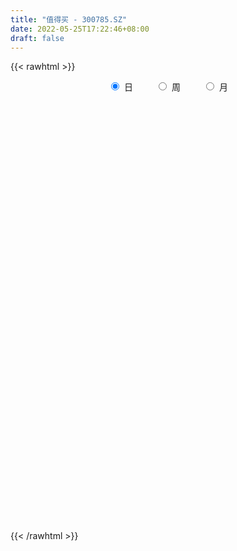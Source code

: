 ```yaml
---
title: "值得买 - 300785.SZ"
date: 2022-05-25T17:22:46+08:00
draft: false
---
```

{{< rawhtml >}}
    <div style="text-align: center">
        <label style="padding: 1rem;"><input style="margin-right: .5rem" type="radio" name="period" value="D" checked onclick="period_change(this)">日</label>
        <label style="padding: 1rem;"><input style="margin-right: .5rem" type="radio" name="period" value="W" onclick="period_change(this)">周</label>
        <label style="padding: 1rem;"><input style="margin-right: .5rem" type="radio" name="period" value="M" onclick="period_change(this)">月</label>
    </div>
    <div id="chart" style="height: 700px;"></div> 
    <script type="text/javascript">
        const D_v = [3080.4,3740.08,2848.62,3292.16,3352.29,2507.81,9729.6,9467.99,24118.29,18044.01,15456.67,10626.11,16428.46,14235.69,16953.44,8347.79,7396.29,7007.63,5180.23,5119.26,6369.11,4906.69,9594.66,5900.08,10798.45,8040.35,12688.98,12365.89,7320.58,5772.47,11110.54,6256.21,5966.76,5228.95,4816.23,7319.66,6434.95,4154.81,5257.83,9359.19,8167.26,3440.91,3389.03,5150.39,5269.61,4825.46,3936.88,9258.77,5425.99,8371.69,4408.6,7165.26,4852.24,10056.71,6215.38,5593.04,5607.83,4345.0,5552.24,6616.11,9177.89,5887.68,6743.48,4042.09,3911.59,2649.39,3581.9,2790.15,3025.28,2480.3,4148.45,3690.77,19482.3,14803.31,8496.69,15245.21,8867.94,8217.07,12656.21,17536.59,13396.76,14366.61,11865.21,8379.16,7028.22,6908.5,10048.58,7833.88,11331.45,15072.95,8856.05,8057.89,6159.53,5722.74,4370.82,4195.16,5091.6,6871.75,5533.73,5805.47,5486.57,10366.89,11583.48,5220.99,6340.79,6535.71,10841.17,14532.64,8275.56,7987.22,7328.49,6931.69,7180.56,13937.68,9139.38,5757.51,5455.6,8319.37,5098.51,2944.7,4152.28,4603.38,5223.0,3934.87,6160.64,4405.23,4200.96,3181.33,4256.14,2979.46,2894.37,3179.38,2152.75,4446.94,3525.26,4870.1,4236.3,2296.62,4867.01,2764.42,2295.79,4040.85,4383.16,5544.93,17720.87,7776.74,4886.79,5477.43,4531.97,3237.66,2703.07,4946.77,4361.99,5013.86,3708.24,4004.2,4531.01,5422.75,7116.67,7078.73,4831.32,9710.26,7170.69,4244.55,5445.21,3750.0,3736.29,5400.83,4822.43,3870.6,4854.6,5195.84,4959.0,6294.95,2936.17,2973.94,2702.31,2833.87,4444.19,4753.21,5586.41,4219.82,4446.29,3130.35,3886.47,5624.61,11208.75,10914.39,10251.34,10490.07,9521.03,5068.6,6930.59,5617.82,5490.75,5796.49,4338.97,7554.31,8476.79,9004.75,7537.71,5869.92,5810.09,6599.63,6912.48,8139.1,4605.81,5374.99,5105.59,3744.32,3622.29,14612.55,11263.59,13831.23,12949.55,17555.39,15644.29,10393.42,7760.33,6767.82,5706.03,5229.26,13072.29,6969.54,5816.01,15366.7,9011.13,15934.24,8241.49,6443.09,9735.58,9766.32,16610.69,9372.97,35936.56,34971.66,37739.72,25093.67,17346.85,21015.37,18277.88,13575.71,28619.9,43664.55,44387.36,22041.65,36233.98,29407.96,31359.38,26747.22]
const D_histogram = [0.0,0.1042461538,0.0621834407,-0.1089333566,-0.0936479967,-0.1483626869,0.344219231,0.6606146277,1.9449521279,2.7592802011,2.8117962666,2.7240767358,2.1912451446,1.3292987155,0.9350192692,0.4312055283,0.2638808576,0.1177962571,-0.1671301236,-0.5684349721,-0.9571714607,-1.3078124287,-1.2028663362,-1.2861013311,-0.8443660532,-0.5147418189,-0.7169401544,-1.1534489283,-1.4190225907,-1.5130763159,-1.4382769475,-1.3425260301,-1.1143490592,-1.0838166618,-1.0301519251,-0.7601515616,-0.6943621598,-0.537625313,-0.5306247051,-0.740439721,-0.5661136805,-0.4039234684,-0.2575595907,-0.2130784517,-0.3587460097,-0.2507424381,-0.320046625,-0.5803607052,-0.752059711,-1.0323620619,-1.2277563873,-1.4564463642,-1.5477460011,-1.6058832878,-1.3857238516,-1.0633338613,-0.7583529502,-0.537255127,-0.4965238998,-0.4970943437,-0.1069360013,0.0841652707,0.1875168245,0.2887355575,0.3054339666,0.3888387314,0.3371257743,0.3379595948,0.3760201421,0.3554275547,0.432358819,0.517534599,1.116603631,1.1307962025,1.1247990258,1.3789521746,1.5780326507,1.5702940533,1.7450111787,2.1383763241,2.2342199443,2.178138681,1.7229517479,1.1747557858,0.8055598657,0.3739843622,0.2690592674,0.2218733869,0.0960588701,-0.1690267578,-0.6188042587,-0.6915711121,-0.773447625,-0.7598906313,-0.7659067564,-0.6966142322,-0.6817199648,-0.4333906407,-0.3086021557,-0.3500478902,-0.2227668112,0.1157853236,0.044165506,-0.0166832496,0.0537004657,0.0302184343,0.1666834978,0.3939521424,0.4540865506,0.3178469578,0.0713231791,-0.0209656764,-0.055093362,0.1284754807,0.2075565433,0.2209953026,0.1844244434,-0.0006955664,-0.1741291045,-0.2414045113,-0.3184754166,-0.3445894122,-0.3844735241,-0.3342948984,-0.2091135619,-0.1904263832,-0.2275460925,-0.223151488,-0.1892673976,-0.1739826419,-0.1401278207,-0.1241687604,-0.0938147687,-0.0226305112,0.0372801637,0.1213607284,0.0659347539,0.0394194676,-0.0965867103,-0.150280105,-0.1422042836,-0.0540304683,0.0141159534,0.1548116243,0.4672685065,0.5183021553,0.5247922934,0.3946134154,0.1974613665,0.1149974402,0.0740170616,-0.0442818189,-0.184318436,-0.318731616,-0.3435683175,-0.3869842917,-0.355286302,-0.343730597,-0.2214539321,-0.0790807326,-0.0488191133,-0.1777321554,-0.2422584163,-0.329502108,-0.2910049142,-0.2931132748,-0.2733069275,-0.1380719633,-0.097445461,-0.0165552346,-0.0058904118,0.0297740997,-0.0765446216,-0.2558969927,-0.3485103374,-0.4698146233,-0.5104128024,-0.4479947985,-0.3794187751,-0.2707843459,-0.2167863746,-0.2051136292,-0.2909515315,-0.3108525786,-0.265975935,-0.2696743841,-0.3604461363,-0.2251596822,-0.2923585203,-0.1778719421,-0.2422841215,-0.2062140081,-0.2183507737,-0.1504405769,-0.0981168858,-0.0957342021,-0.1156258081,-0.2151807689,-0.3825704367,-0.5183749459,-0.460794162,-0.3369401207,-0.2959728191,-0.3958605113,-0.3136897325,-0.0750520789,0.0942403363,0.2652241327,0.3766461705,0.4485039083,0.469076371,0.5408723241,0.4419429907,0.4820540628,0.6175987596,0.7961499975,0.8526362107,0.7792085757,0.6513155702,0.4096271157,0.2034382825,0.1274860321,0.131110935,0.1228594469,0.0090373999,-0.4260223315,-0.6078808482,-0.5748084002,-0.5835817473,-0.6155168606,-0.8599179825,-0.9483008902,-0.9646470648,-0.9793733861,-0.4495446339,-0.1176050474,0.1031629697,0.2239355249,0.2822113136,0.3103807427,0.410031593,0.4245209381,0.6002474576,0.8741124741,0.9672255334,0.9527246574,1.0480516179,1.0733662328,0.8404267225,0.7603243576]
const D_fast = [0.0,0.1303076923,0.1037908394,-0.0945592972,-0.1026859363,-0.1944912983,0.3841454273,0.8656944809,2.6362700132,4.1404181366,4.8958832687,5.4891829219,5.5041626169,4.9745408666,4.8140162376,4.4180038788,4.3166494224,4.2000138863,3.8733049746,3.3298913832,2.7018620294,2.0242679542,1.8284974627,1.423737135,1.6543808996,1.8553196792,1.4738863051,0.7490152991,0.128685989,-0.3436368151,-0.6284066837,-0.8682872738,-0.9186975677,-1.1591193357,-1.3629925803,-1.2830301072,-1.3908312453,-1.3685007268,-1.4941562951,-1.8890812413,-1.8562836209,-1.795074276,-1.713100296,-1.7218887698,-1.9572428303,-1.9119248682,-2.0612407114,-2.4666449679,-2.8263589014,-3.3647517678,-3.86708519,-4.4598867579,-4.9381228951,-5.3977310038,-5.5240025305,-5.4674460055,-5.352053332,-5.2652692905,-5.3486690382,-5.4735130681,-5.110088726,-4.8979461363,-4.7477153764,-4.574312754,-4.4812558532,-4.3006414056,-4.2680729192,-4.1827492,-4.0506836171,-3.9824193158,-3.7973983468,-3.582838917,-2.7046189772,-2.4077273552,-2.1325247754,-1.533633583,-0.9400449441,-0.5552100283,0.0557598919,0.9837191183,1.6381177245,2.1265711314,2.1021221353,1.8476151198,1.679809166,1.3417297531,1.3040694751,1.3123519413,1.2105521421,0.9032098248,0.2987312591,0.0530716278,-0.2221667914,-0.3985824555,-0.5960752698,-0.7009363036,-0.8564720274,-0.7164903634,-0.6688524174,-0.7978101245,-0.7262207483,-0.3587222826,-0.4193007236,-0.4843202917,-0.4005114599,-0.4164388828,-0.2383029448,0.0874537354,0.2611097812,0.2043319279,-0.024361056,-0.1218913306,-0.1697923567,0.0458953562,0.1768655546,0.2455531396,0.2550883912,0.0697944898,-0.1471713245,-0.2747978591,-0.4314876186,-0.5437489672,-0.6797514601,-0.713146559,-0.6402436131,-0.6691630302,-0.7631692626,-0.81456253,-0.8279952891,-0.8562061938,-0.8573833279,-0.8724664576,-0.865566158,-0.8000395284,-0.7308088125,-0.6163880657,-0.6553303517,-0.6719907712,-0.8321436266,-0.9234070476,-0.9508822971,-0.8762160988,-0.8045406888,-0.6251421119,-0.195868103,-0.0152589154,0.1224292961,0.0909037719,-0.0568829354,-0.1105975017,-0.1330736149,-0.2624429501,-0.4485591762,-0.6626552602,-0.773384041,-0.9135460882,-0.970669674,-1.0450466182,-0.9781334363,-0.85553042,-0.837473579,-1.0108196599,-1.1359105249,-1.3055297437,-1.3397837784,-1.4151704577,-1.4636908422,-1.3629738689,-1.3467087318,-1.2699573141,-1.2607650943,-1.2176570578,-1.3431119345,-1.5864385538,-1.7661794828,-2.0049374245,-2.1731388042,-2.2227194999,-2.2489981704,-2.2080598276,-2.2082584499,-2.2478641118,-2.406439897,-2.5040540888,-2.5256714289,-2.596788474,-2.7776717603,-2.6986752267,-2.838963695,-2.7689451023,-2.893928312,-2.9094117007,-2.9761361596,-2.9458361071,-2.9180416374,-2.9395925043,-2.9883905624,-3.1417407154,-3.4047729924,-3.670171238,-3.7277889946,-3.6881699835,-3.7211958867,-3.9200487067,-3.9163003611,-3.6964257272,-3.5035732279,-3.2662833983,-3.0606998178,-2.876716103,-2.7388745475,-2.5318605134,-2.5203040991,-2.3596795113,-2.0697351247,-1.6921463873,-1.4225011214,-1.3011266126,-1.2661907255,-1.4054724011,-1.5608016637,-1.6048824061,-1.5684797694,-1.5460163957,-1.6575790927,-2.199144407,-2.5329731358,-2.6436027878,-2.7982715718,-2.9840859002,-3.4434665177,-3.768924648,-4.0264325888,-4.2860022566,-3.8685596629,-3.5660213383,-3.3194625787,-3.1427061422,-3.0138775252,-2.9081129104,-2.7059541619,-2.5853345822,-2.2595461983,-1.7671530633,-1.4322336207,-1.2085533324,-0.8512134673,-0.5575572943,-0.580390124,-0.4704113994]
const D_slow = [0.0,0.0260615385,0.0416073986,0.0143740595,-0.0090379397,-0.0461286114,0.0399261963,0.2050798533,0.6913178852,1.3811379355,2.0840870021,2.7651061861,3.3129174723,3.6452421511,3.8789969684,3.9867983505,4.0527685649,4.0822176292,4.0404350983,3.8983263553,3.6590334901,3.3320803829,3.0313637988,2.7098384661,2.4987469528,2.3700614981,2.1908264595,1.9024642274,1.5477085797,1.1694395007,0.8098702639,0.4742387563,0.1956514915,-0.0753026739,-0.3328406552,-0.5228785456,-0.6964690855,-0.8308754138,-0.9635315901,-1.1486415203,-1.2901699404,-1.3911508075,-1.4555407052,-1.5088103181,-1.5984968206,-1.6611824301,-1.7411940864,-1.8862842627,-2.0742991904,-2.3323897059,-2.6393288027,-3.0034403938,-3.390376894,-3.791847716,-4.1382786789,-4.4041121442,-4.5937003818,-4.7280141635,-4.8521451385,-4.9764187244,-5.0031527247,-4.982111407,-4.9352322009,-4.8630483115,-4.7866898199,-4.689480137,-4.6051986934,-4.5207087947,-4.4267037592,-4.3378468705,-4.2297571658,-4.100373516,-3.8212226083,-3.5385235577,-3.2573238012,-2.9125857576,-2.5180775949,-2.1255040816,-1.6892512869,-1.1546572058,-0.5961022198,-0.0515675495,0.3791703874,0.6728593339,0.8742493003,0.9677453909,1.0350102077,1.0904785544,1.114493272,1.0722365825,0.9175355178,0.7446427398,0.5512808336,0.3613081758,0.1698314866,-0.0043220714,-0.1747520626,-0.2830997228,-0.3602502617,-0.4477622342,-0.5034539371,-0.4745076062,-0.4634662297,-0.4676370421,-0.4542119256,-0.4466573171,-0.4049864426,-0.306498407,-0.1929767694,-0.1135150299,-0.0956842351,-0.1009256542,-0.1146989947,-0.0825801245,-0.0306909887,0.0245578369,0.0706639478,0.0704900562,0.0269577801,-0.0333933478,-0.1130122019,-0.199159555,-0.295277936,-0.3788516606,-0.4311300511,-0.4787366469,-0.5356231701,-0.591411042,-0.6387278914,-0.6822235519,-0.7172555071,-0.7482976972,-0.7717513894,-0.7774090172,-0.7680889762,-0.7377487941,-0.7212651057,-0.7114102388,-0.7355569163,-0.7731269426,-0.8086780135,-0.8221856305,-0.8186566422,-0.7799537361,-0.6631366095,-0.5335610707,-0.4023629973,-0.3037096435,-0.2543443019,-0.2255949418,-0.2070906764,-0.2181611312,-0.2642407402,-0.3439236442,-0.4298157236,-0.5265617965,-0.615383372,-0.7013160212,-0.7566795043,-0.7764496874,-0.7886544657,-0.8330875046,-0.8936521086,-0.9760276356,-1.0487788642,-1.1220571829,-1.1903839147,-1.2249019056,-1.2492632708,-1.2534020795,-1.2548746824,-1.2474311575,-1.2665673129,-1.3305415611,-1.4176691454,-1.5351228012,-1.6627260018,-1.7747247014,-1.8695793952,-1.9372754817,-1.9914720753,-2.0427504826,-2.1154883655,-2.1932015102,-2.2596954939,-2.3271140899,-2.417225624,-2.4735155446,-2.5466051746,-2.5910731602,-2.6516441905,-2.7031976926,-2.757785386,-2.7953955302,-2.8199247517,-2.8438583022,-2.8727647542,-2.9265599465,-3.0222025556,-3.1517962921,-3.2669948326,-3.3512298628,-3.4252230676,-3.5241881954,-3.6026106285,-3.6213736483,-3.5978135642,-3.531507531,-3.4373459884,-3.3252200113,-3.2079509185,-3.0727328375,-2.9622470898,-2.8417335741,-2.6873338843,-2.4882963849,-2.2751373322,-2.0803351883,-1.9175062957,-1.8150995168,-1.7642399462,-1.7323684382,-1.6995907044,-1.6688758427,-1.6666164927,-1.7731220756,-1.9250922876,-2.0687943876,-2.2146898245,-2.3685690396,-2.5835485352,-2.8206237578,-3.061785524,-3.3066288705,-3.419015029,-3.4484162908,-3.4226255484,-3.3666416672,-3.2960888388,-3.2184936531,-3.1159857549,-3.0098555203,-2.8597936559,-2.6412655374,-2.3994591541,-2.1612779897,-1.8992650852,-1.630923527,-1.4208168464,-1.230735757]
const D_data = [['2021-05-14', 87.8484, 88.6053, 87.2508, 90.2288],['2021-05-17', 88.436, 90.2388, 86.693, 91.1352],['2021-05-18', 90.3882, 88.6452, 87.7289, 91.2348],['2021-05-19', 89.5416, 86.434, 85.6771, 89.5416],['2021-05-20', 87.3006, 88.2667, 86.5137, 89.0037],['2021-05-21', 88.3165, 87.181, 86.6532, 90.0197],['2021-05-24', 87.191, 95.3085, 87.181, 95.3085],['2021-05-25', 94.8503, 95.7169, 92.6292, 98.6053],['2021-05-26', 99.0934, 113.3065, 98.6551, 114.7208],['2021-05-27', 114.5415, 115.1491, 109.681, 115.5276],['2021-05-28', 112.5495, 110.438, 108.0674, 115.0395],['2021-05-31', 110.438, 111.1551, 107.43, 111.5535],['2021-06-01', 108.78, 106.3, 103.71, 112.6],['2021-06-02', 106.31, 100.3, 99.1, 110.0],['2021-06-03', 99.98, 104.2, 98.9, 105.4],['2021-06-04', 102.2, 101.5, 100.08, 104.88],['2021-06-07', 101.99, 104.75, 100.0, 105.29],['2021-06-08', 104.66, 104.9, 102.3, 106.95],['2021-06-09', 103.5, 102.55, 101.5, 104.98],['2021-06-10', 102.57, 99.5, 99.1, 102.6],['2021-06-11', 99.0, 97.44, 95.2, 99.89],['2021-06-15', 97.0, 95.5, 94.1, 97.0],['2021-06-16', 98.5, 99.99, 98.22, 103.2],['2021-06-17', 96.88, 97.1, 95.17, 99.98],['2021-06-18', 98.97, 104.17, 97.19, 105.62],['2021-06-21', 101.33, 104.66, 101.2, 107.5],['2021-06-22', 104.24, 98.17, 97.1, 105.52],['2021-06-23', 98.26, 93.04, 92.63, 98.26],['2021-06-24', 92.88, 92.49, 92.28, 94.28],['2021-06-25', 92.12, 92.68, 92.12, 93.99],['2021-06-28', 91.95, 93.7, 91.71, 95.9],['2021-06-29', 93.74, 93.4, 92.63, 94.97],['2021-06-30', 93.41, 95.0, 93.4, 96.65],['2021-07-01', 95.23, 92.35, 91.64, 95.8],['2021-07-02', 91.64, 91.99, 91.33, 94.79],['2021-07-05', 91.18, 94.8, 91.18, 95.18],['2021-07-06', 95.88, 92.48, 91.01, 95.9],['2021-07-07', 92.1, 93.62, 91.89, 94.1],['2021-07-08', 94.0, 91.63, 91.4, 94.0],['2021-07-09', 91.68, 87.7, 85.43, 92.26],['2021-07-12', 87.63, 91.72, 87.25, 92.35],['2021-07-13', 92.22, 91.9, 90.5, 93.7],['2021-07-14', 91.8, 92.07, 89.66, 92.58],['2021-07-15', 92.13, 90.91, 87.9, 92.13],['2021-07-16', 90.63, 87.8, 87.8, 90.88],['2021-07-19', 88.32, 90.4, 88.31, 91.39],['2021-07-20', 91.2, 87.81, 87.69, 91.2],['2021-07-21', 87.81, 83.9, 83.64, 88.43],['2021-07-22', 84.05, 83.02, 81.69, 84.59],['2021-07-23', 82.2, 79.4, 78.64, 83.0],['2021-07-26', 79.4, 77.91, 77.69, 80.8],['2021-07-27', 77.91, 74.86, 74.84, 79.04],['2021-07-28', 73.63, 74.05, 72.8, 75.49],['2021-07-29', 75.0, 72.28, 71.41, 75.94],['2021-07-30', 71.69, 74.44, 71.6, 74.99],['2021-08-02', 73.89, 75.6, 73.69, 76.38],['2021-08-03', 75.33, 75.71, 75.0, 77.0],['2021-08-04', 75.99, 74.9, 74.56, 76.04],['2021-08-05', 74.98, 72.25, 71.88, 75.5],['2021-08-06', 73.0, 70.74, 69.5, 73.57],['2021-08-09', 71.13, 75.74, 70.74, 77.74],['2021-08-10', 75.69, 74.1, 73.61, 76.15],['2021-08-11', 73.72, 73.2, 72.72, 75.48],['2021-08-12', 73.21, 73.22, 72.76, 74.89],['2021-08-13', 72.97, 72.03, 72.0, 74.0],['2021-08-16', 72.04, 72.74, 71.44, 73.5],['2021-08-17', 72.74, 70.76, 70.35, 72.97],['2021-08-18', 70.49, 70.9, 70.23, 71.8],['2021-08-19', 70.9, 71.12, 70.86, 71.88],['2021-08-20', 71.21, 70.1, 69.51, 71.21],['2021-08-23', 70.1, 71.18, 69.98, 71.89],['2021-08-24', 71.18, 71.51, 70.25, 71.64],['2021-08-25', 75.0, 79.9, 75.0, 84.89],['2021-08-26', 76.33, 74.61, 73.5, 77.9],['2021-08-27', 73.99, 74.8, 73.96, 76.65],['2021-08-30', 74.0, 79.3, 73.06, 81.9],['2021-08-31', 78.91, 80.64, 77.77, 81.31],['2021-09-01', 80.03, 79.5, 77.99, 82.0],['2021-09-02', 79.5, 83.3, 79.5, 85.1],['2021-09-03', 83.55, 88.94, 82.56, 90.43],['2021-09-06', 87.4, 88.17, 85.67, 90.0],['2021-09-07', 88.65, 88.1, 84.3, 88.65],['2021-09-08', 86.5, 83.3, 83.3, 86.5],['2021-09-09', 82.83, 80.65, 80.1, 82.83],['2021-09-10', 79.83, 81.31, 79.83, 82.86],['2021-09-13', 81.45, 78.96, 78.5, 82.0],['2021-09-14', 79.0, 82.0, 79.0, 83.65],['2021-09-15', 81.91, 82.66, 79.18, 83.15],['2021-09-16', 81.98, 81.49, 79.98, 84.26],['2021-09-17', 81.49, 78.81, 76.31, 83.5],['2021-09-22', 77.0, 74.38, 73.48, 77.0],['2021-09-23', 75.11, 77.28, 74.78, 79.03],['2021-09-24', 76.1, 76.25, 75.44, 77.55],['2021-09-27', 75.82, 76.71, 74.83, 77.74],['2021-09-28', 75.22, 75.91, 74.33, 76.66],['2021-09-29', 75.01, 76.45, 74.8, 77.26],['2021-09-30', 76.45, 75.43, 75.16, 77.63],['2021-10-08', 76.61, 78.59, 76.61, 79.4],['2021-10-11', 78.55, 77.71, 77.23, 80.39],['2021-10-12', 77.59, 75.53, 75.0, 78.5],['2021-10-13', 75.53, 77.58, 74.51, 78.57],['2021-10-14', 77.88, 81.38, 76.77, 82.1],['2021-10-15', 81.0, 76.96, 76.68, 81.86],['2021-10-18', 76.0, 76.68, 74.35, 76.68],['2021-10-19', 77.01, 78.3, 75.9, 79.19],['2021-10-20', 78.98, 77.22, 76.25, 79.46],['2021-10-21', 77.5, 79.55, 77.5, 80.58],['2021-10-22', 80.99, 81.85, 79.81, 83.4],['2021-10-25', 81.23, 80.84, 79.2, 81.23],['2021-10-26', 80.42, 78.46, 77.78, 80.43],['2021-10-27', 78.0, 76.18, 75.17, 78.7],['2021-10-28', 77.2, 77.2, 74.51, 77.76],['2021-10-29', 76.79, 77.54, 75.54, 78.68],['2021-11-01', 77.53, 80.69, 77.0, 80.98],['2021-11-02', 80.14, 80.22, 79.18, 80.83],['2021-11-03', 80.0, 79.82, 78.97, 80.81],['2021-11-04', 79.6, 79.3, 78.21, 80.36],['2021-11-05', 79.31, 76.92, 76.32, 80.63],['2021-11-08', 77.29, 76.03, 75.52, 77.49],['2021-11-09', 76.06, 76.54, 75.84, 76.85],['2021-11-10', 76.0, 75.79, 75.03, 76.3],['2021-11-11', 75.81, 75.86, 75.39, 76.36],['2021-11-12', 76.01, 75.18, 74.51, 76.7],['2021-11-15', 75.01, 76.0, 74.71, 76.47],['2021-11-16', 76.0, 77.14, 75.78, 77.93],['2021-11-17', 76.98, 75.97, 75.55, 76.99],['2021-11-18', 75.57, 74.98, 74.85, 76.1],['2021-11-19', 74.9, 75.15, 74.7, 75.28],['2021-11-22', 74.91, 75.37, 74.51, 75.9],['2021-11-23', 75.42, 75.03, 74.9, 75.42],['2021-11-24', 75.04, 75.17, 74.65, 75.56],['2021-11-25', 75.4, 74.87, 74.83, 75.4],['2021-11-26', 74.88, 74.98, 74.52, 75.09],['2021-11-29', 73.99, 75.61, 73.6, 76.97],['2021-11-30', 75.62, 75.72, 75.07, 76.06],['2021-12-01', 75.68, 76.37, 75.5, 76.44],['2021-12-02', 76.1, 74.67, 74.67, 76.6],['2021-12-03', 74.51, 74.75, 74.5, 75.31],['2021-12-06', 74.72, 72.81, 72.65, 74.72],['2021-12-07', 72.97, 73.12, 72.24, 73.34],['2021-12-08', 73.58, 73.54, 72.8, 73.58],['2021-12-09', 73.5, 74.61, 73.23, 75.14],['2021-12-10', 74.4, 74.65, 74.15, 75.55],['2021-12-13', 74.81, 76.08, 74.81, 76.99],['2021-12-14', 75.79, 79.61, 75.7, 81.93],['2021-12-15', 80.0, 77.63, 77.19, 80.5],['2021-12-16', 77.84, 77.58, 76.54, 78.3],['2021-12-17', 78.38, 75.85, 75.82, 78.88],['2021-12-20', 75.51, 74.32, 74.22, 76.95],['2021-12-21', 74.36, 75.09, 74.02, 75.76],['2021-12-22', 75.3, 75.32, 75.02, 76.2],['2021-12-23', 75.09, 73.9, 73.5, 75.45],['2021-12-24', 73.9, 72.8, 72.6, 74.46],['2021-12-27', 73.44, 71.88, 71.3, 73.44],['2021-12-28', 71.91, 72.5, 71.35, 72.58],['2021-12-29', 72.55, 71.72, 71.4, 72.57],['2021-12-30', 71.31, 72.25, 71.31, 72.8],['2021-12-31', 72.71, 71.74, 71.61, 73.46],['2022-01-04', 71.95, 73.16, 71.95, 73.87],['2022-01-05', 73.38, 73.9, 72.96, 74.84],['2022-01-06', 73.5, 72.8, 72.14, 73.77],['2022-01-07', 73.06, 70.33, 70.31, 74.17],['2022-01-10', 70.35, 70.32, 67.42, 70.76],['2022-01-11', 70.35, 69.26, 68.92, 70.89],['2022-01-12', 69.45, 70.31, 69.0, 70.98],['2022-01-13', 70.4, 69.51, 69.51, 70.72],['2022-01-14', 68.92, 69.44, 68.88, 70.4],['2022-01-17', 69.45, 70.97, 69.3, 71.39],['2022-01-18', 71.8, 69.99, 69.61, 71.8],['2022-01-19', 69.38, 70.6, 69.38, 70.89],['2022-01-20', 70.35, 69.78, 68.8, 70.62],['2022-01-21', 68.58, 70.05, 68.4, 70.36],['2022-01-24', 69.58, 67.88, 67.77, 70.43],['2022-01-25', 68.22, 65.87, 65.86, 68.22],['2022-01-26', 65.49, 65.78, 65.49, 66.77],['2022-01-27', 66.86, 64.3, 64.24, 66.86],['2022-01-28', 64.52, 64.25, 63.31, 65.27],['2022-02-07', 65.56, 64.97, 64.31, 65.95],['2022-02-08', 65.49, 64.81, 64.63, 65.66],['2022-02-09', 64.82, 65.26, 64.82, 65.74],['2022-02-10', 65.21, 64.54, 64.26, 66.5],['2022-02-11', 64.4, 63.73, 63.5, 65.49],['2022-02-14', 63.49, 61.81, 61.78, 63.5],['2022-02-15', 61.9, 61.8, 61.48, 62.6],['2022-02-16', 61.91, 62.13, 61.63, 62.6],['2022-02-17', 62.08, 61.09, 60.8, 62.77],['2022-02-18', 61.06, 59.15, 58.61, 61.06],['2022-02-21', 59.01, 61.52, 58.97, 61.75],['2022-02-22', 61.08, 58.6, 58.3, 61.2],['2022-02-23', 58.25, 60.45, 58.25, 60.95],['2022-02-24', 60.37, 57.8, 57.11, 60.84],['2022-02-25', 58.1, 58.42, 58.02, 59.15],['2022-02-28', 58.31, 57.32, 56.85, 58.6],['2022-03-01', 57.31, 57.93, 57.3, 58.29],['2022-03-02', 57.81, 57.56, 56.96, 57.81],['2022-03-03', 57.52, 56.6, 56.4, 57.92],['2022-03-04', 56.44, 55.78, 55.7, 56.86],['2022-03-07', 55.06, 53.91, 53.35, 55.34],['2022-03-08', 53.92, 51.67, 51.51, 54.28],['2022-03-09', 51.76, 50.44, 48.51, 52.0],['2022-03-10', 50.95, 51.8, 50.95, 52.64],['2022-03-11', 50.8, 52.33, 50.37, 52.49],['2022-03-14', 51.82, 51.0, 51.0, 52.99],['2022-03-15', 51.08, 48.3, 48.1, 51.08],['2022-03-16', 48.89, 49.74, 47.29, 49.8],['2022-03-17', 51.0, 51.9, 50.6, 52.54],['2022-03-18', 51.44, 51.63, 50.91, 51.99],['2022-03-21', 51.59, 52.21, 51.18, 52.3],['2022-03-22', 52.78, 51.99, 51.1, 52.78],['2022-03-23', 52.0, 51.84, 51.54, 52.5],['2022-03-24', 51.5, 51.35, 50.93, 51.83],['2022-03-25', 51.4, 52.2, 51.17, 55.95],['2022-03-28', 50.8, 49.95, 49.35, 51.21],['2022-03-29', 49.95, 51.49, 49.94, 54.81],['2022-03-30', 51.4, 53.21, 50.72, 53.4],['2022-03-31', 52.6, 54.8, 52.01, 55.84],['2022-04-01', 55.86, 54.23, 54.01, 55.86],['2022-04-06', 54.22, 52.9, 52.68, 55.17],['2022-04-07', 53.0, 51.96, 51.0, 53.51],['2022-04-08', 51.86, 49.69, 49.49, 51.86],['2022-04-11', 49.2, 48.91, 48.61, 50.89],['2022-04-12', 49.34, 49.66, 47.5, 49.66],['2022-04-13', 50.2, 50.32, 47.81, 54.0],['2022-04-14', 50.71, 50.02, 49.58, 50.74],['2022-04-15', 49.6, 48.18, 48.18, 50.96],['2022-04-18', 45.0, 42.25, 42.0, 45.0],['2022-04-19', 41.69, 43.07, 41.45, 43.28],['2022-04-20', 43.06, 44.6, 42.51, 46.6],['2022-04-21', 44.19, 43.37, 43.35, 45.0],['2022-04-22', 42.98, 42.16, 42.09, 43.6],['2022-04-25', 42.01, 37.8, 37.8, 42.01],['2022-04-26', 37.91, 37.74, 37.21, 39.29],['2022-04-27', 37.4, 37.17, 35.05, 37.45],['2022-04-28', 36.96, 35.87, 35.18, 37.5],['2022-04-29', 36.48, 43.04, 36.13, 43.04],['2022-05-05', 40.97, 42.18, 39.6, 42.2],['2022-05-06', 40.5, 41.79, 40.07, 45.35],['2022-05-09', 41.0, 41.11, 40.38, 42.19],['2022-05-10', 40.0, 40.54, 39.41, 40.94],['2022-05-11', 40.99, 40.17, 40.17, 41.95],['2022-05-12', 39.69, 41.25, 39.69, 41.78],['2022-05-13', 41.2, 40.39, 40.07, 41.91],['2022-05-16', 40.29, 42.92, 40.29, 43.49],['2022-05-17', 42.12, 45.57, 42.12, 46.4],['2022-05-18', 45.57, 44.68, 43.76, 48.5],['2022-05-19', 43.15, 43.99, 42.5, 44.37],['2022-05-20', 43.6, 46.1, 43.12, 46.44],['2022-05-23', 45.6, 46.15, 45.55, 47.81],['2022-05-24', 46.75, 42.9, 42.77, 46.75],['2022-05-25', 43.69, 44.42, 42.89, 45.76]]
const W_v = [1452.0,5415.49,137182.25,229514.37,152360.27,137830.73,106690.9,160611.8,136952.1,168876.78,151887.78,24403.9,69257.8,106375.69,101372.88,137162.96,112704.14,75152.7,71256.58,59037.59,53019.76,48394.18,75018.17,121278.9,101199.88,56208.02,57832.11,52985.26,42500.77,41178.03,39117.43,38886.25,36739.2,34694.89,49405.1,38254.16,30346.58,31806.45,33630.71,29575.19,19894.8,20492.63,42317.7,44804.09,31150.79,32669.87,27619.63,32856.34,38863.15,85504.2,79692.76,103179.74,56083.01,36221.0,62585.59,52276.1,59382.58,74582.39,55420.28,59683.77,66413.97,47835.88,26074.74,10748.64,85654.31,124859.9,69652.6,62961.5,52018.3,22310.19,29067.57,20860.77,29112.69,21267.97,28465.9,27741.41,31913.68,27653.28,35873.61,38664.57,22529.52,15188.28,11155.94,18833.03,21228.08,18807.73,14790.94,12205.66,8444.82,9992.84,16214.09,7033.84,22818.19,6878.29,28175.5,15740.96,76816.56,66591.49,31072.52,31199.88,46188.27,33378.69,32526.44,25417.2,31818.79,32698.19,27714.22,29762.73,14527.02,50621.52,62523.02,55035.96,51195.36,23073.47,19380.32,6871.75,38776.14,43471.3,37703.52,42609.54,22021.87,21883.03,15462.1,19375.22,18351.23,41406.76,19781.46,22680.06,28736.98,24346.74,24144.3,19866.37,21837.5,28296.47,46245.43,28174.62,38443.48,32067.11,32459.74,71244.05,24921.57,36793.13,54996.65,81422.12,72711.38,95309.48,174947.44,87514.56]
const W_histogram = [0.0,1.5507054131,4.2696739799,3.9638822419,3.3695422279,2.87733031,2.1842713728,2.0560551794,2.801238124,3.4674638427,3.1992351055,2.4801406145,1.8861901698,2.0793742729,1.9407087851,1.9191650294,1.4258592626,0.5780664766,-0.4822910106,-1.564918081,-2.2144611506,-2.728586666,-2.5445813529,-1.2208198303,0.1528062221,0.6080034205,1.0640040972,1.4907902711,2.3110988142,3.0969960893,4.1955531204,3.8094584547,3.2952049337,1.372050993,-0.3281229495,-1.7787269247,-2.7863133288,-3.0054492879,-2.633611233,-2.4264273322,-1.8418237045,-1.3112819224,-0.2559761214,-0.5632785301,-0.319369597,-0.3335625827,-0.69248315,-0.7518026431,-0.9051135975,-0.9248076546,0.0049401521,-0.1728817898,-0.9303196733,-1.0278031247,-1.7682317812,-2.7474010428,-3.104797022,-2.6258840388,-2.156132879,-2.5826462095,-2.163997334,-2.1148849146,-1.7872713582,-1.2123963266,-0.8607783293,-0.4373712037,-0.7936121292,-0.5794117115,-0.9710265154,-1.1183031289,-1.3138280213,-1.5441485289,-2.2694900598,-2.5601659182,-3.1529136383,-2.8314141807,-2.8301807049,-2.7728518085,-2.2333819939,-1.5007143929,-1.135787075,-0.7432990029,-0.2716877837,-0.3027995384,0.1783666602,0.0625561021,-0.0725381515,-0.223907984,-0.3675056686,-0.445740406,-0.4289480211,-0.3766457063,0.1867306215,0.3883268181,1.010222102,1.3082884067,2.9598809047,3.3119023367,3.1346783251,3.3164719246,2.5434441416,1.8959099532,1.1269127788,0.5996881425,-0.2921771172,-1.1456403105,-1.8472724793,-2.0942987355,-2.2441568354,-1.8970300097,-0.6498371611,-0.2917097075,-0.1815553715,-0.2360155123,-0.2792172653,-0.0584670771,0.0105976333,0.3970353524,0.3741111902,0.3304431582,0.2038334907,0.1405383282,0.1109907196,0.1000623284,0.1094452203,0.2137804793,0.1004482958,-0.0166043546,-0.1521511658,-0.2586522024,-0.2450489334,-0.5653924273,-0.7400084387,-1.0715447135,-1.2359156172,-1.4059687466,-1.6191567394,-1.669016201,-1.5290383294,-1.1807531896,-1.1367536481,-1.0898225406,-1.3288479281,-1.2912046076,-1.2151127333,-1.1257140741,-0.5763520854,-0.2377913687]
const W_fast = [0.0,1.9383817664,5.7247688282,6.4099476506,6.6579931936,6.8851138532,6.7381227592,7.1239203606,8.5694128362,10.1025045156,10.6340845548,10.5350252174,10.4126223152,11.1256499865,11.472161695,11.9304091966,11.7935682454,11.0902920786,9.9093618388,8.4355052481,7.2323468908,6.036074709,5.5839346838,6.6024912489,8.0143188568,8.6215169103,9.3435186113,10.143002353,11.5410855996,13.1012318971,15.2486772083,15.8149471562,16.1244948687,14.5443536762,12.7621489963,10.8668632899,9.1626985537,8.1922002726,7.9056355193,7.506212587,7.6303602886,7.83308159,8.8243933608,8.3762713195,8.5403378533,8.4427542219,7.9107128672,7.6634427133,7.2838533595,7.0329573887,7.9639402334,7.7428978441,6.7528800423,6.3984458097,5.2159592079,3.5499396856,2.416344451,2.2387864244,2.1695043645,1.0973294815,0.9749790236,0.4953702144,0.3761659312,0.6479418811,0.7843652962,1.0984296209,0.543785663,0.6131331529,-0.0212382799,-0.4480906756,-0.9720725733,-1.5884302132,-2.8811442591,-3.8118615969,-5.1928377266,-5.5791918142,-6.2855035146,-6.9213875703,-6.9402632542,-6.5827742515,-6.5017937023,-6.2951303809,-5.8914411076,-5.998252747,-5.4724948833,-5.5726664159,-5.7258952073,-5.9332420359,-6.1687161376,-6.3583859765,-6.4488305969,-6.4906897087,-5.8806307255,-5.5819528244,-4.707502015,-4.0823636086,-1.6908008844,-0.5108038682,0.0956417014,1.1065532821,0.9693865344,0.7958298343,0.3085608546,-0.068741746,-1.0336512851,-2.173524556,-3.3369748445,-4.1075757846,-4.8184730934,-4.9456037702,-3.8608702119,-3.5756701851,-3.510904692,-3.6243687108,-3.7373747802,-3.5312413612,-3.4595272426,-2.9738306853,-2.90322705,-2.8642842924,-2.9399355872,-2.9680961677,-2.9698960963,-2.9558089054,-2.9190647085,-2.7612843296,-2.8495044393,-2.9707081783,-3.1442927809,-3.3154568681,-3.3631158325,-3.8248074332,-4.1844255543,-4.7838480075,-5.2571978154,-5.7787431315,-6.3967203092,-6.863833821,-7.1061155317,-7.0530186893,-7.2932075599,-7.5187320875,-8.0899694571,-8.3751272885,-8.6028135975,-8.7948434568,-8.3895694894,-8.1104566149]
const W_slow = [0.0,0.3876763533,1.4550948483,2.4460654087,3.2884509657,4.0077835432,4.5538513864,5.0678651812,5.7681747122,6.6350406729,7.4348494493,8.0548846029,8.5264321454,9.0462757136,9.5314529099,10.0112441672,10.3677089829,10.512225602,10.3916528494,10.0004233291,9.4468080415,8.764661375,8.1285160367,7.8233110792,7.8615126347,8.0135134898,8.2795145141,8.6522120819,9.2299867854,10.0042358078,11.0531240879,12.0054887015,12.829289935,13.1723026832,13.0902719458,12.6455902147,11.9490118825,11.1976495605,10.5392467522,9.9326399192,9.4721839931,9.1443635125,9.0803694821,8.9395498496,8.8597074503,8.7763168047,8.6031960172,8.4152453564,8.188966957,7.9577650433,7.9590000814,7.9157796339,7.6831997156,7.4262489344,6.9841909891,6.2973407284,5.5211414729,4.8646704632,4.3256372435,3.6799756911,3.1389763576,2.610255129,2.1634372894,1.8603382077,1.6451436254,1.5358008245,1.3373977922,1.1925448644,0.9497882355,0.6702124533,0.341755448,-0.0442816843,-0.6116541992,-1.2516956788,-2.0399240883,-2.7477776335,-3.4553228097,-4.1485357619,-4.7068812603,-5.0820598586,-5.3660066273,-5.551831378,-5.6197533239,-5.6954532085,-5.6508615435,-5.635222518,-5.6533570558,-5.7093340519,-5.801210469,-5.9126455705,-6.0198825758,-6.1140440024,-6.067361347,-5.9702796425,-5.717724117,-5.3906520153,-4.6506817891,-3.822706205,-3.0390366237,-2.2099186425,-1.5740576071,-1.1000801189,-0.8183519242,-0.6684298885,-0.7414741678,-1.0278842455,-1.4897023653,-2.0132770492,-2.574316258,-3.0485737604,-3.2110330507,-3.2839604776,-3.3293493205,-3.3883531985,-3.4581575149,-3.4727742841,-3.4701248758,-3.3708660377,-3.2773382402,-3.1947274506,-3.1437690779,-3.1086344959,-3.080886816,-3.0558712339,-3.0285099288,-2.975064809,-2.949952735,-2.9541038237,-2.9921416151,-3.0568046657,-3.1180668991,-3.2594150059,-3.4444171156,-3.7123032939,-4.0212821982,-4.3727743849,-4.7775635697,-5.19481762,-5.5770772023,-5.8722654997,-6.1564539118,-6.4289095469,-6.7611215289,-7.0839226808,-7.3877008642,-7.6691293827,-7.813217404,-7.8726652462]
const W_data = [['2019-07-19', 22.6578, 39.8073, 22.6578, 39.8073],['2019-07-26', 43.7874, 64.1063, 43.7874, 64.1063],['2019-08-02', 70.5183, 92.8106, 70.5183, 99.6545],['2019-08-09', 86.3787, 65.0299, 63.9867, 87.701],['2019-08-16', 64.9635, 62.3256, 59.8339, 66.2126],['2019-08-23', 63.0166, 63.6877, 61.2027, 68.9834],['2019-08-30', 61.6611, 60.598, 60.4651, 67.7608],['2019-09-06', 60.3189, 67.8405, 60.1196, 70.9834],['2019-09-12', 68.1728, 83.1894, 68.1728, 85.1163],['2019-09-20', 83.2492, 89.4352, 81.794, 95.9535],['2019-09-27', 88.9037, 82.485, 79.8538, 98.9834],['2019-09-30', 82.3787, 77.5415, 76.0399, 84.897],['2019-10-11', 78.598, 78.485, 75.0831, 82.3854],['2019-10-18', 78.99, 90.113, 78.4053, 93.6877],['2019-10-25', 88.3787, 89.0432, 77.1163, 89.0432],['2019-11-01', 86.3787, 93.0233, 85.289, 97.8937],['2019-11-08', 91.6944, 88.5116, 81.1229, 95.6279],['2019-11-15', 88.3721, 82.7243, 82.5382, 91.6811],['2019-11-22', 83.6412, 76.412, 74.5914, 86.5781],['2019-11-29', 75.7475, 70.9502, 69.5681, 77.4086],['2019-12-06', 71.4219, 71.5482, 66.4452, 73.7542],['2019-12-13', 73.0233, 69.402, 69.2425, 73.0831],['2019-12-20', 69.7741, 76.3455, 68.8771, 77.9801],['2019-12-27', 76.0, 94.3522, 72.6246, 99.6678],['2020-01-03', 98.3389, 102.99, 93.0764, 109.6346],['2020-01-10', 98.9967, 97.8804, 96.3787, 104.1063],['2020-01-17', 98.9369, 102.1993, 93.0233, 104.9834],['2020-01-23', 101.7608, 106.4651, 99.1495, 121.515],['2020-02-07', 95.8206, 117.588, 86.4452, 118.6578],['2020-02-14', 118.7375, 125.0631, 113.0897, 127.9136],['2020-02-21', 125.0631, 138.5316, 124.1728, 143.7874],['2020-02-28', 135.4153, 126.7176, 122.6645, 140.8505],['2020-03-06', 131.9601, 127.2957, 123.0565, 142.1927],['2020-03-13', 122.9236, 106.7508, 100.9967, 125.1894],['2020-03-20', 109.7475, 102.0066, 94.3654, 109.9801],['2020-03-27', 97.0299, 97.5748, 93.701, 104.1794],['2020-04-03', 95.3488, 96.3787, 89.701, 97.8472],['2020-04-10', 98.0266, 102.2591, 97.8738, 110.9635],['2020-04-17', 100.9967, 109.3688, 98.6645, 111.495],['2020-04-24', 108.9037, 108.3056, 107.6944, 119.588],['2020-04-30', 108.5382, 114.8571, 106.3189, 116.4651],['2020-05-08', 111.6279, 117.2691, 108.99, 121.495],['2020-05-15', 118.1395, 128.8239, 112.3389, 132.7508],['2020-05-22', 129.402, 114.7309, 112.9568, 138.6445],['2020-05-29', 112.7508, 122.3854, 111.9601, 123.3754],['2020-06-05', 123.5947, 120.7708, 118.2724, 128.804],['2020-06-12', 121.4618, 116.2658, 111.4153, 121.7542],['2020-06-19', 115.794, 119.5216, 115.0233, 122.9236],['2020-06-24', 118.7575, 118.2865, 113.103, 125.4877],['2020-07-03', 116.0853, 119.91, 113.5057, 128.3861],['2020-07-10', 118.6351, 135.0494, 118.6351, 143.3064],['2020-07-17', 134.4718, 124.2726, 116.5336, 145.7167],['2020-07-24', 126.4937, 115.1391, 114.8403, 127.9777],['2020-07-31', 114.6013, 121.3841, 113.5455, 123.8343],['2020-08-07', 122.8084, 110.9559, 108.0674, 123.8343],['2020-08-14', 110.7766, 102.43, 100.4579, 111.9121],['2020-08-21', 102.4698, 105.0894, 101.5934, 107.7686],['2020-08-28', 104.0834, 114.3423, 101.6232, 114.7706],['2020-09-04', 116.0355, 115.5375, 110.667, 118.1869],['2020-09-11', 115.5475, 103.0874, 100.0993, 115.8563],['2020-09-18', 102.5894, 112.2407, 100.6969, 116.1351],['2020-09-25', 111.663, 107.5694, 106.7925, 114.3423],['2020-09-30', 108.5654, 110.8563, 105.8563, 114.2029],['2020-10-09', 114.8802, 115.4877, 112.6591, 116.0455],['2020-10-16', 115.5077, 114.6212, 110.5774, 124.3025],['2020-10-23', 115.6969, 117.3304, 111.9718, 129.3921],['2020-10-30', 117.2308, 107.4499, 104.0834, 117.2308],['2020-11-06', 107.5694, 113.8443, 102.5993, 115.2188],['2020-11-13', 112.8383, 105.2985, 103.7846, 116.1949],['2020-11-20', 106.175, 106.175, 102.7089, 106.8224],['2020-11-27', 106.175, 103.7348, 100.7965, 106.5435],['2020-12-04', 103.685, 101.0157, 100.6471, 103.7348],['2020-12-11', 101.5934, 90.6372, 87.8583, 102.5894],['2020-12-18', 91.6332, 91.2547, 89.7308, 96.2248],['2020-12-25', 91.6133, 82.5396, 81.4241, 92.6193],['2020-12-31', 81.7727, 90.5177, 80.7767, 92.1213],['2021-01-08', 90.5177, 84.6611, 80.199, 92.7886],['2021-01-15', 84.5814, 82.7289, 76.8623, 85.6472],['2021-01-22', 82.7289, 87.7488, 81.7627, 93.9938],['2021-01-29', 86.3942, 91.4241, 83.6651, 96.2746],['2021-02-05', 90.4181, 87.9878, 83.6651, 91.6332],['2021-02-10', 87.3603, 88.8543, 85.6671, 92.3304],['2021-02-19', 89.2926, 90.9858, 87.9779, 93.3962],['2021-02-26', 90.7069, 84.8404, 82.7886, 92.1312],['2021-03-05', 85.9559, 91.6233, 85.8265, 93.9739],['2021-03-12', 91.6233, 84.4221, 84.3822, 93.187],['2021-03-19', 84.0834, 82.689, 82.1811, 85.7468],['2021-03-26', 83.4062, 80.7767, 80.0297, 85.1591],['2021-04-02', 80.0496, 79.0137, 78.4858, 81.5536],['2021-04-09', 79.2627, 78.0675, 77.5695, 81.5536],['2021-04-16', 78.2966, 77.8882, 74.452, 81.1253],['2021-04-23', 77.6592, 77.3305, 76.9022, 79.5317],['2021-04-30', 77.5894, 84.4619, 75.5874, 85.6571],['2021-05-07', 84.5715, 81.3743, 81.2348, 85.6073],['2021-05-14', 81.3344, 88.6053, 80.0097, 92.4998],['2021-05-21', 88.436, 87.181, 85.6771, 91.2348],['2021-05-28', 87.191, 110.438, 87.181, 115.5276],['2021-06-04', 110.438, 101.5, 98.9, 112.6],['2021-06-11', 101.99, 97.44, 95.2, 106.95],['2021-06-18', 97.0, 104.17, 94.1, 105.62],['2021-06-25', 101.33, 92.68, 92.12, 107.5],['2021-07-02', 91.95, 91.99, 91.33, 96.65],['2021-07-09', 91.18, 87.7, 85.43, 95.9],['2021-07-16', 87.63, 87.8, 87.25, 93.7],['2021-07-23', 88.32, 79.4, 78.64, 91.39],['2021-07-30', 79.4, 74.44, 71.41, 80.8],['2021-08-06', 73.89, 70.74, 69.5, 77.0],['2021-08-13', 71.13, 72.03, 70.74, 77.74],['2021-08-20', 72.04, 70.1, 69.51, 73.5],['2021-08-27', 70.1, 74.8, 69.98, 84.89],['2021-09-03', 74.0, 88.94, 73.06, 90.43],['2021-09-10', 87.4, 81.31, 79.83, 90.0],['2021-09-17', 81.45, 78.81, 76.31, 84.26],['2021-09-24', 77.0, 76.25, 73.48, 79.03],['2021-09-30', 75.82, 75.43, 74.33, 77.74],['2021-10-08', 76.61, 78.59, 76.61, 79.4],['2021-10-15', 78.55, 76.96, 74.51, 82.1],['2021-10-22', 76.0, 81.85, 74.35, 83.4],['2021-10-29', 81.23, 77.54, 74.51, 81.23],['2021-11-05', 77.53, 76.92, 76.32, 80.98],['2021-11-12', 77.29, 75.18, 74.51, 77.49],['2021-11-19', 75.01, 75.15, 74.7, 77.93],['2021-11-26', 74.91, 74.98, 74.51, 75.9],['2021-12-03', 73.99, 74.75, 73.6, 76.97],['2021-12-10', 74.72, 74.65, 72.24, 75.55],['2021-12-17', 74.81, 75.85, 74.81, 81.93],['2021-12-24', 75.51, 72.8, 72.6, 76.95],['2021-12-31', 73.44, 71.74, 71.3, 73.46],['2022-01-07', 71.95, 70.33, 70.31, 74.84],['2022-01-14', 70.35, 69.44, 67.42, 70.98],['2022-01-21', 69.45, 70.05, 68.4, 71.8],['2022-01-28', 69.58, 64.25, 63.31, 70.43],['2022-02-11', 65.56, 63.73, 63.5, 66.5],['2022-02-18', 63.49, 59.15, 58.61, 63.5],['2022-02-25', 59.01, 58.42, 57.11, 61.75],['2022-03-04', 58.31, 55.78, 55.7, 58.6],['2022-03-11', 55.06, 52.33, 48.51, 55.34],['2022-03-18', 51.82, 51.63, 47.29, 52.99],['2022-03-25', 51.59, 52.2, 50.93, 55.95],['2022-04-01', 50.8, 54.23, 49.35, 55.86],['2022-04-08', 54.22, 49.69, 49.49, 55.17],['2022-04-15', 49.2, 48.18, 47.5, 54.0],['2022-04-22', 45.0, 42.16, 41.45, 46.6],['2022-04-29', 42.01, 43.04, 35.05, 43.04],['2022-05-06', 40.97, 41.79, 39.6, 45.35],['2022-05-13', 41.0, 40.39, 39.41, 42.19],['2022-05-20', 40.29, 46.1, 40.29, 48.5],['2022-05-27', 45.6, 44.42, 42.77, 47.81]]
const M_v = [10993.98,759452.03,642732.36,391399.69,340920.65,342602.33,223333.95,161682.48,173793.69,130553.39,138765.21,168100.5,324589.2,261646.51,242608.79,290915.45,171518.79,122287.51,134105.14,67706.77,71988.43,59547.76,138237.42,187759.56,132505.8,146738.64,187094.98,126822.71,109948.74,113622.53,97094.39,103309.99,179814.12,213777.76,430482.86]
const M_histogram = [0.0,-1.5778470655,-1.3992068683,-0.6219285408,-1.0997576486,0.2482258531,1.7776079218,3.9415691595,3.0517316367,3.6039168427,4.2234699663,4.5428881282,4.2228227109,3.1703062341,2.2005374072,1.2000534789,0.10290499,-1.3890980719,-2.2533045278,-3.1515820499,-3.8891730265,-3.9178998083,-2.0566230131,-1.8380907412,-2.9375757809,-3.0910757015,-3.364718114,-3.2245045532,-3.0756984333,-3.0601433414,-3.3459481503,-3.762293162,-3.9486218258,-4.5616885482,-4.5611273343]
const M_fast = [0.0,-1.9723088319,-2.1434703517,-1.5216741595,-2.2744426795,-0.8644027144,1.1093813347,4.2587348623,4.1318302487,5.5849946654,7.2604152806,8.7155554745,9.4511957349,9.1912558167,8.7716213415,8.071150783,6.9997285416,5.1604509617,3.7329183739,2.0467453393,0.336861106,-0.6713406278,0.6757804141,0.4347900007,-1.3990889843,-2.3253578302,-3.4401797712,-4.1060923487,-4.7262108371,-5.4756915806,-6.5979834271,-7.9549017293,-9.1283858495,-10.881874709,-12.0215953286]
const M_slow = [0.0,-0.3944617664,-0.7442634834,-0.8997456187,-1.1746850308,-1.1126285675,-0.6682265871,0.3171657028,1.080098612,1.9810778226,3.0369453142,4.1726673463,5.228373024,6.0209495825,6.5710839343,6.8710973041,6.8968235516,6.5495490336,5.9862229016,5.1983273892,4.2260341325,3.2465591805,2.7324034272,2.2728807419,1.5384867967,0.7657178713,-0.0754616572,-0.8815877955,-1.6505124038,-2.4155482392,-3.2520352768,-4.1926085673,-5.1797640237,-6.3201861608,-7.4604679943]
const M_data = [['2019-07-31', 22.6578, 85.3223, 22.6578, 85.3223],['2019-08-30', 93.8538, 60.598, 59.8339, 99.6545],['2019-09-30', 60.3189, 77.5415, 60.1196, 98.9834],['2019-10-31', 78.598, 86.711, 75.0831, 97.8937],['2019-11-29', 87.7076, 70.9502, 69.5681, 95.6279],['2019-12-31', 71.4219, 95.6944, 66.4452, 101.907],['2020-01-23', 97.6678, 106.4651, 93.0233, 121.515],['2020-02-28', 95.8206, 126.7176, 86.4452, 143.7874],['2020-03-31', 131.9601, 94.804, 89.701, 142.1927],['2020-04-30', 95.9601, 114.8571, 91.7807, 119.588],['2020-05-29', 111.6279, 122.3854, 108.99, 138.6445],['2020-06-30', 123.5947, 125.2088, 111.4153, 128.804],['2020-07-31', 126.4937, 121.3841, 113.5455, 145.7167],['2020-08-31', 122.8084, 112.2507, 100.4579, 123.8343],['2020-09-30', 111.8224, 110.8563, 100.0993, 118.1869],['2020-10-30', 114.8802, 107.4499, 104.0834, 129.3921],['2020-11-30', 107.5694, 102.0515, 100.7965, 116.1949],['2020-12-31', 102.0515, 90.5177, 80.7767, 103.0675],['2021-01-29', 90.5177, 91.4241, 76.8623, 96.2746],['2021-02-26', 90.4181, 84.8404, 82.7886, 93.3962],['2021-03-31', 85.9559, 80.2588, 79.4819, 93.9739],['2021-04-30', 80.2588, 84.4619, 74.452, 85.6571],['2021-05-31', 84.5715, 111.1551, 80.0097, 115.5276],['2021-06-30', 108.78, 95.0, 91.71, 112.6],['2021-07-30', 95.23, 74.44, 71.41, 95.9],['2021-08-31', 73.89, 80.64, 69.5, 84.89],['2021-09-30', 80.03, 75.43, 73.48, 90.43],['2021-10-29', 76.61, 77.54, 74.35, 83.4],['2021-11-30', 77.53, 75.72, 73.6, 80.98],['2021-12-31', 75.68, 71.74, 71.3, 81.93],['2022-01-28', 71.95, 64.25, 63.31, 74.84],['2022-02-28', 65.56, 57.32, 56.85, 66.5],['2022-03-31', 57.31, 54.8, 47.29, 58.29],['2022-04-29', 55.86, 43.04, 35.05, 55.86],['2022-05-31', 40.97, 44.42, 39.41, 48.5]]
        const D_a = [null,null,null,null,null,null,null,null,null,115.5276,null,null,null,null,null,null,null,null,null,null,null,94.1,null,null,null,107.5,null,null,null,null,null,null,null,null,null,null,null,null,null,85.43,null,null,null,null,null,91.39,null,null,null,null,null,null,null,null,null,null,null,null,null,69.5,null,null,null,null,null,null,null,null,null,null,null,null,null,null,null,null,null,null,null,90.43,null,null,null,null,null,null,null,null,null,null,73.48,null,null,null,null,null,null,null,null,null,null,null,null,null,null,null,null,83.4,null,null,null,74.51,null,null,null,null,null,null,null,null,null,null,null,null,77.93,null,null,null,null,null,null,null,null,null,null,null,null,null,null,72.24,null,null,null,null,81.93,null,null,null,null,null,null,null,null,71.3,null,null,null,null,null,74.84,null,null,null,null,null,null,null,null,null,null,null,null,null,null,null,null,null,null,null,null,null,null,null,null,null,null,null,null,null,null,null,null,null,null,null,null,null,null,null,null,null,null,null,null,47.29,null,null,null,null,null,null,55.95,null,null,null,null,null,null,null,null,null,null,null,null,null,null,null,null,null,null,null,null,35.05,null,null,null,null,null,null,null,null,null,null,null,48.5,null,null,null,null,null]
const W_a = [null,null,99.6545,null,null,null,null,60.1196,null,null,null,null,null,null,null,97.8937,null,null,null,null,66.4452,null,null,null,null,null,null,null,null,null,143.7874,null,null,null,null,null,89.701,null,null,null,null,null,null,null,null,null,null,null,null,null,null,145.7167,null,null,null,null,null,null,null,100.0993,null,null,null,null,null,129.3921,null,null,null,null,null,null,null,null,null,null,null,76.8623,null,null,null,null,null,null,93.9739,null,null,null,null,null,74.452,null,null,null,null,null,115.5276,null,null,null,null,null,null,null,null,null,69.5,null,null,null,90.43,null,null,null,null,null,null,null,null,null,null,null,null,null,null,null,null,null,null,null,null,null,null,null,null,null,null,null,null,null,null,null,null,35.05,null,null,null,null]
const M_a = [null,null,null,null,null,null,null,null,null,null,null,null,145.7167,null,null,null,null,null,null,null,null,null,null,null,null,69.5,null,null,null,null,null,null,null,null,null]
        const D_b = [[{ coord: ['2021-05-27', 107.5] }, { coord: ['2021-07-09', 94.1] }],[{ coord: ['2021-07-09', 90.43] }, { coord: ['2021-09-03', 85.43] }],[{ coord: ['2021-09-22', 77.93] }, { coord: ['2022-01-05', 74.51] }],[{ coord: ['2022-03-16', 48.5] }, { coord: ['2022-05-18', 47.29] }]]
const W_b = [[{ coord: ['2019-08-02', 97.8937] }, { coord: ['2020-04-03', 66.4452] }],[{ coord: ['2020-07-17', 129.3921] }, { coord: ['2021-01-15', 100.0993] }],[{ coord: ['2021-01-15', 93.9739] }, { coord: ['2021-09-03', 76.8623] }]]
const M_b = []
    </script>
{{< /rawhtml >}}